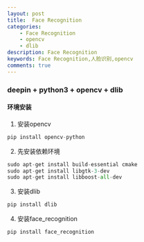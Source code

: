```yaml
---
layout: post
title:  Face Recognition
categories: 
    - Face Recognition
    - opencv
    - dlib
description: Face Recognition
keywords: Face Recognition,人脸识别,opencv
comments: true
---
```



### deepin + python3 + opencv + dlib

#### 环境安装

1. 安装opencv

```python
pip install opencv-python
```

2. 先安装依赖环境

```python
sudo apt-get install build-essential cmake
sudo apt-get install libgtk-3-dev
sudo apt-get install libboost-all-dev
```
3. 安装dlib

```python
pip install dlib
```

4. 安装face_recognition

```python
pip install face_recognition
```